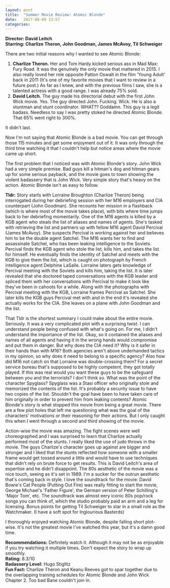 ```yaml
---
layout: post
title:  "Summer Movie Review: Atomic Blonde"
date:   2017-08-09 13:57
categories:
---
```

**Director: David Leitch**  
**Starring: Charlize Theron, John Goodman, James McAvoy, Til Schweiger**

There are two initial reasons why I wanted to see Atomic Blonde:

1. **Charlize Theron.** Her and Tom Hardy kicked serious ass in Mad Max: Fury Road. It was the genuinely the only movie that mattered in 2015. I also really loved her role opposite Patton Oswalt in the film 'Young Adult' back in 2011 (It's one of my favorite movies that I want to review in a future post.) As far as I knew, and with the previous films I saw, she is a talented actress with a good range. I was already 75% sold.
2. **David Leitch.** The guy made his directorial debut with the first John Wick movie. Yes. The guy directed John. Fucking. Wick. He is also a stuntman and stunt coordinator. WHAT?? Goddamn. This guy is a legit badass. Needless to say I was pretty stoked he directed Atomic Blonde. That 65% went right to 300%.

It didn't last.

Now I'm not saying that Atomic Blonde is a bad movie. You can get through those 115 minutes and get some enjoyment out of it. It was only through the third time watching it that I couldn't help but notice areas where the movie came up short.

The first problem that I noticed was with Atomic Blonde's story. John Wick had a very simple premise. Bad guys kill a hitman's dog and hitman gears up for some serious payback, and the movie goes to town showing the violent badassery that is John Wick. Very simple story that's heavy on the action. Atomic Blonde isn't as easy to follow.

**Tldr:** Story starts with Lorraine Broughton (Charlize Theron) being interrogated during her debriefing session with her M16 employers and CIA counterpart (John Goodman). She recounts her mission in a flashback (which is where most of the movie takes place), with bits where time jumps back to her debriefing momentarily. One of the M16 agents is killed by a KGB agent who steals the list of aliases and names of agents. She's tasked with retrieving the list and partners up with fellow M16 agent David Percival (James McAvoy). She suspects Percival is working against her and believes him to be the double agent Satchel. The M16 wants her to find and assassinate Satchel, who has been leaking intelligence to the Soviets. Percival finds the KGB agent who stole the list, kills him, and takes the list for himself. He eventually finds the identity of Satchel and meets with the KGB to give them the list, which is caught on photograph by French intelligence agent Delphine LaSalle. Lorraine laters gets knowledge of Percival meeting with the Soviets and kills him, taking the list. It is later revealed that she doctored taped conversations with the KGB leader and spliced them with her conversations with Percival to make it look like they've been in cahoots for a while. Along with the photographs with Percival meeting with the KGB, Lorraine frames Percival as Satchel. She later kills the KGB guys Percival met with and in the end it's revealed she actually works for the CIA. She leaves on a plane with John Goodman and the list.

That Tldr is the shortest summary I could make about the entire movie. Seriously. It was a very complicated plot with a surprising twist. I can understand people being confused with what's going on. For me, I didn't understand the importance of the list. Okay, so it contained the aliases and names of all agents and having it in the wrong hands would compromise and put them in danger. But why does the CIA need it? Why is it safer in their hands than with M16? Both agencies aren't above underhanded tactics in my opinion, so why does it need to belong to a specific agency? Also how did M16 not catch on that Lorraine was double-crossing them? For a secret service bureau that's supposed to be highly competent, they got totally played. If this was real would you want these guys to be the safeguard between you and the terrorists? I don't think so. What was the point of the character Spyglass? Spyglass was a Stasi officer who originally stole and memorized the contents of the list. It's probably a security issue to have two copies of the list. Shouldn't the goal have been to have taken care of him originally in order to prevent him from leaking contents? Atomic Blonde's story is what stopped this movie from being a great movie. There are a few plot holes that left me questioning what was the goal of the characters' motivations or their reasoning for their actions. But I only caught this when I went through a second and third showing of the movie.

Action-wise the movie was amazing. The fight scenes were well choreographed and I was surprised to learn that Charlize actually performed most of the stunts. I really liked the use of judo throws in the movie. The guys Charlize's character goes up against are bigger and stronger and I liked that the stunts reflected how someone with a smaller frame would get tossed around a little and would have to use techniques that didn't rely on brute force to get results. This is David Leitch's area of expertise and he didn't disappoint. The 80s aesthetic of the movie was a nice touch, seeing as it's set in 1989. I'm a sucker for the outrun aesthetic that's coming back in style. I love the soundtrack for the movie: David Bowie's Cat People (Putting Out Fire) was really fitting to start the movie, George Michael's 'Father Figure', the German version of Peter Schilling's 'Major Tom', etc. The soundtrack was almost eery iconic 80s pop/rock songs you can think of, which the studio probably paid an arm and a leg for licensing. Bonus points for getting Til Schweiger to star in a small role as the Watchmaker. (I have a soft spot for Inglourious Basterds)

I thoroughly enjoyed watching Atomic Blonde, despite falling short plot-wise. It's not the greatest movie I've watched this year, but it's a damn good time.

**Recommendations:** Definitely watch it. Although it may not be as enjoyable if you try watching it multiple times. Don't expect the story to wrap up smoothly.  
**Rating:** 8.3/10  
**Badassery Level:** Hugo Stiglitz  
**Fun Fact:** Charlize Theron and Keanu Reeves got to spar together due to the overlapping training schedules for Atomic Blonde and John Wick Chapter 2. Too bad Bane couldn't join in.
